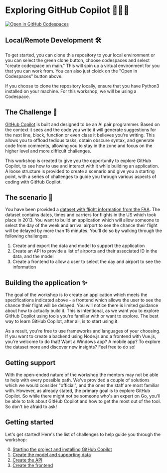 # Exploring GitHub Copilot 👩🏽‍💻

[![Open in GitHub Codespaces](https://github.com/codespaces/badge.svg)](https://codespaces.new/LadyKerr/baddies-buildathon-copilot-workshop)

## Local/Remote Development 🛠️

To get started, you can clone this repository to your local environment or you can select the green clone button, choose codespaces and select "create codecpace on main." This will spin up a virtual environment for you that you can work from. You can also just cloick on the "Open in Codespaces" button above.

If you choose to clone the repository locally, ensure that you have Python3 installed on your machine. For this workshop, we will be using a Codespace.


## The Challenge 🚀

[GitHub Copilot](https://github.com/features/copilot) is built and designed to be an AI pair programmer. Based on the context it sees and the code you write it will generate suggestions for the next line, block, function or even class it believes you're writing. This allows you to offload tedious tasks, obtain obscure syntax, and generate code from comments, allowing you to stay in the zone and focus on the higher level and more difficult challenges.

This workshop is created to give you the opportunity to explore GitHub Copilot, to see how to use and interact with it while building an application. A loose structure is provided to create a scenario and give you a starting point, with a series of challenges to guide you through various aspects of coding with GitHub Copilot.

## The scenario 👀

You have been provided a [dataset with flight information from the FAA](./data/flights.csv). The dataset contains dates, times and carriers for flights in the US which took place in 2013. You want to build an application which will allow someone to select the day of the week and arrival airport to see the chance their flight will be delayed by more than 15 minutes. You'll do so by walking through the following challenges:

1. Create and export the data and model to support the application
2. Create an API to provide a list of airports and their associated ID in the data, and the model
3. Create a frontend to allow a user to select the day and airport to see the information

## Building the application ✨

The goal of the workshop is to create an application which meets the specifications indicated above - a frontend which allows the user to see the chance their flight will be delayed. You will notice there is limited guidance about how to actually build it. This is intentional, as we want you to explore GitHub Copilot using tools you're familiar with or want to explore. The best way to learn GitHub Copilot, after all, is to start using it.

As a result, you're free to use frameworks and languages of your choosing. If you want to create a backend using Node.js and a frontend with Vue.js, you're welcome to do that! Want a Windows app? A mobile app? To explore the dataset more and discover new insights? Feel free to do so!

## Getting support

With the open-ended nature of the workshop the mentors may not be able to help with every possible path. We've provided a couple of solutions which we would consider "official", and the ones the staff are most familiar with. However, as already stated, the primary goal is to explore GitHub Copilot. So while there might not be someone who's an expert on Go, you'll be able to talk about GitHub Copilot and how to get the most out of the tool. So don't be afraid to ask!

## Getting started

Let's get started! Here's the list of challenges to help guide you through the workshop:

0. [Starting the project and installing GitHub Copilot](./00-instructions/0-get-started.md)
1. [Create the model and supporting data](./00-instructions/1-create-model-data.md)
2. [Create the API](./00-instructions/2-create-api.md)
3. [Create the frontend](./00-instructions/3-create-frontend.md)
